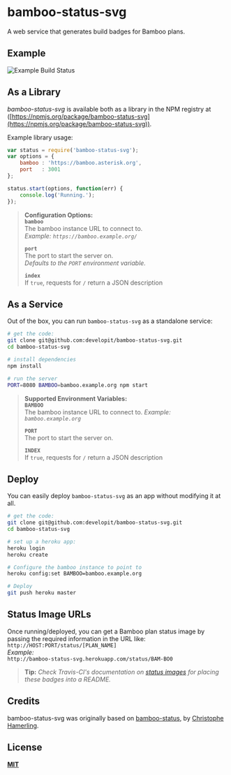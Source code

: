 bamboo-status-svg
=================
A web service that generates build badges for Bamboo plans.  


Example
-------
![Example Build Status](http://f.cl.ly/items/2w3v1b2u350D0318052f/Screen%20Shot%202014-05-30%20at%202.01.17%20PM.png)


As a Library
------------
*bamboo-status-svg* is available both as a library in the NPM registry at ([https://npmjs.org/package/bamboo-status-svg](https://npmjs.org/package/bamboo-status-svg)).

Example library usage:  

```JavaScript
var status = require('bamboo-status-svg');
var options = {
	bamboo : 'https://bamboo.asterisk.org',
	port   : 3001
};

status.start(options, function(err) {
	console.log('Running.');
});
```

>	**Configuration Options:**  
>	**`bamboo`**  
>	The bamboo instance URL to connect to.  
>	*Example: `https://bamboo.example.org/`*  
>	
>	**`port`**  
>	The port to start the server on.  
>	*Defaults to the `PORT` environment variable.*  
>	
>	**`index`**  
>	If `true`, requests for `/` return a JSON description  


As a Service
------------
Out of the box, you can run `bamboo-status-svg` as a standalone service:  

```bash
# get the code:
git clone git@github.com:developit/bamboo-status-svg.git
cd bamboo-status-svg

# install dependencies
npm install

# run the server
PORT=8080 BAMBOO=bamboo.example.org npm start
```

>	**Supported Environment Variables:**  
>	**`BAMBOO`**  
>	The bamboo instance URL to connect to. *Example: `bamboo.example.org`*  
>	
>	**`PORT`**  
>	The port to start the server on.
>	
>	**`INDEX`**  
>	If `true`, requests for `/` return a JSON description  


Deploy
------
You can easily deploy `bamboo-status-svg` as an app without modifying it at all.

```bash
# get the code:
git clone git@github.com:developit/bamboo-status-svg.git
cd bamboo-status-svg

# set up a heroku app:
heroku login
heroku create

# Configure the bamboo instance to point to
heroku config:set BAMBOO=bamboo.example.org

# Deploy
git push heroku master
```


Status Image URLs
-----------------
Once running/deployed, you can get a Bamboo plan status image by passing the required information in the URL like:  
`http://HOST:PORT/status/[PLAN_NAME]`  
*Example:*  
`http://bamboo-status-svg.herokuapp.com/status/BAM-BO0`  

>	**Tip:** *Check Travis-CI's documentation on [status images](http://docs.travis-ci.com/user/status-images/) for placing these badges into a README.*


Credits
-------
bamboo-status-svg was originally based on [bamboo-status](https://github.com/chamerling/bamboo-status), by [Christophe Hamerling](http://chamerling.github.io/).


License
-------
**[MIT](http://mths.be/mit)**
